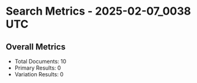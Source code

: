 # Search Metrics - 2025-02-07_0038 UTC

## Overall Metrics
- Total Documents: 10
- Primary Results: 0
- Variation Results: 0
